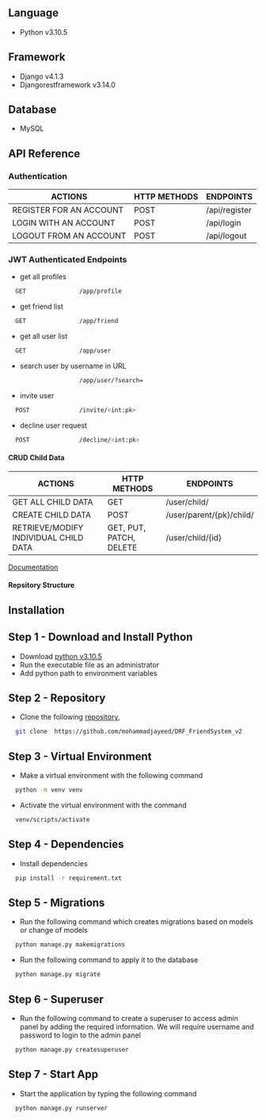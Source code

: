 
## Language

- Python v3.10.5

## Framework

- Django v4.1.3
- Djangorestframework v3.14.0

## Database

- MySQL


## API Reference
### Authentication

|ACTIONS|HTTP METHODS|ENDPOINTS|
|-----------------|---|--------------|
|REGISTER FOR AN ACCOUNT|POST|/api/register|
|LOGIN WITH AN ACCOUNT| POST |/api/login|
|LOGOUT FROM AN ACCOUNT|POST|/api/logout|

### JWT Authenticated Endpoints


- get all profiles

```bash
  GET               /app/profile  
```

- get friend list

```bash
  GET               /app/friend  
```
- get all user list

```bash
  GET               /app/user  
```

- search user by username in URL
```bash
                    /app/user/?search=  
```
- invite user
```bash
  POST              /invite/<int:pk>  
```
- decline user request
```bash
  POST              /decline/<int:pk>  
```


#### CRUD Child Data

|ACTIONS|HTTP METHODS|ENDPOINTS|
|-----------------|----------------------|--------------|
|GET ALL CHILD DATA |GET| /user/child/|
|CREATE CHILD DATA|POST|/user/parent/{pk}/child/|
|RETRIEVE/MODIFY INDIVIDUAL CHILD DATA|GET, PUT, PATCH, DELETE|/user/child/{id}|


  [Documentation](https://www.dropbox.com)


#### Repsitory Structure



## Installation
## Step 1 - Download and Install Python
- Download [python v3.10.5](https://www.python.org/downloads/release/python-3104/)
- Run the executable file as an administrator
- Add python path to environment variables
## Step 2 - Repository
- Clone the following [repository](https://github.com/mohammadjayeed/DRF_FriendSystem_v2.git),
```bash
  git clone  https://github.com/mohammadjayeed/DRF_FriendSystem_v2
```
## Step 3 - Virtual Environment
- Make a virtual environment with the following command
```bash
  python -m venv venv
```
-  Activate the virtual environment with the command
```bash
  venv/scripts/activate
```
## Step 4 - Dependencies
- Install dependencies
```bash
  pip install -r requirement.txt
```
## Step 5 - Migrations
- Run the following command which creates migrations based on models or change of models
```bash
  python manage.py makemigrations
```
- Run the following command to apply it to the database
```bash
  python manage.py migrate
```
## Step 6 - Superuser
- Run the following command to create a superuser to access admin panel by adding the required information. We will require username and password to login to the admin panel
```bash
  python manage.py createsuperuser
```
## Step 7 - Start App
- Start the application by typing the following command
```bash
  python manage.py runserver
```